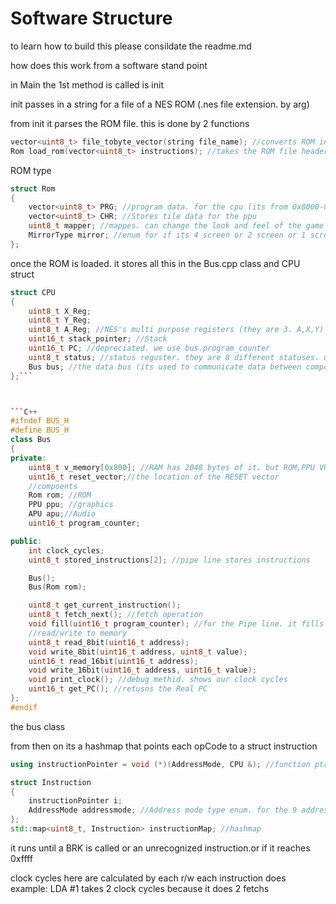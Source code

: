 # Software Structure

to learn how to build this please consildate the readme.md

how does this work from a software stand point


in Main the 1st method is called is init 

init passes in a string for a file of a NES ROM (.nes file extension. by arg)

from init it parses the ROM file. this is done by 2 functions
```C++
vector<uint8_t> file_tobyte_vector(string file_name); //converts ROM into a byte vector
Rom load_rom(vector<uint8_t> instructions); //takes the ROM file header and uses that to figure out where everything is(mappers, PRG start address...) only has support for INES v1.0
```

ROM type
```C++
struct Rom
{
    vector<uint8_t> PRG; //program data. for the cpu (its from 0x8000-0xffff)
    vector<uint8_t> CHR; //Stores tile data for the ppu 
    uint8_t mapper; //mappes. can change the look and feel of the game 
    MirrorType mirror; //enum for if its 4 screen or 2 screen or 1 screen for the ppu
};
```

once the ROM is loaded. it stores all this in the Bus.cpp class and CPU struct 
```C++
struct CPU
{
    uint8_t X_Reg;
    uint8_t Y_Reg; 
    uint8_t A_Reg; //NES's multi purpose registers (they are 3. A,X,Y)
    uint16_t stack_pointer; //Stack
    uint16_t PC; //depreciated. we use bus.program_counter
    uint8_t status; //status reguster. they are 8 different statuses. used for branching 
    Bus bus; //the data bus (its used to communicate data between componets)
};```



```C++
#ifndef BUS_H
#define BUS_H
class Bus
{
private:
    uint8_t v_memory[0x800]; //RAM has 2048 bytes of it. but ROM,PPU VRAM and APU ram exist too
    uint16_t reset_vector;//the location of the RESET vector 
    //compoents
    Rom rom; //ROM
    PPU ppu; //graphics
    APU apu;//Audio
    uint16_t program_counter; 

public:
    int clock_cycles;
    uint8_t stored_instructions[2]; //pipe line stores instructions

    Bus();
    Bus(Rom rom);

    uint8_t get_current_instruction();
    uint8_t fetch_next(); //fetch operation 
    void fill(uint16_t program_counter); //for the Pipe line. it fills up the pipe line with instructions 
    //read/write to memory 
    uint8_t read_8bit(uint16_t address);
    void write_8bit(uint16_t address, uint8_t value);
    uint16_t read_16bit(uint16_t address);
    void write_16bit(uint16_t address, uint16_t value);
    void print_clock(); //debug methid. shows our clock cycles
    uint16_t get_PC(); //retusns the Real PC 
};
#endif
```
the bus class

from then on its a hashmap that points each opCode to a struct instruction 

```C++
using instructionPointer = void (*)(AddressMode, CPU &); //function ptr for each NES instruction

struct Instruction
{
	instructionPointer i;
	AddressMode addressmode; //Address mode type enum. for the 9 address modes of the NES 
};
std::map<uint8_t, Instruction> instructionMap; //hashmap
```

it runs until a BRK is called or an unrecognized instruction.or if it reaches 0xffff

clock cycles here are calculated by each r/w each instruction does 
example: LDA #1 takes 2 clock cycles because it does 2 fetchs